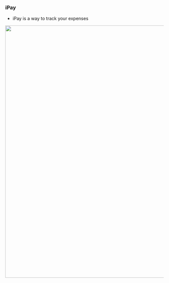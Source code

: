  ### iPay


 

<ul>

<li> iPay is a way to track your expenses </li>
 </ul>






 <img src="ipay/ipay_record.gif" width="1000" height="800"> 
